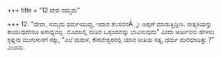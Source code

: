 +++
title = "12 ದೇವ ನಮ್ಮದು"

+++
12. "ದೇವಾ, ನಮ್ಮದು ಧರ್ಮಯುದ್ಧ, ಇದಾವ ಕೆಲಸವನÀ್ನು ಅಪ್ಪಣೆ ಮಾಡುತ್ತಿದ್ದೀರಿ. ಸಾತ್ಯಕಿಯನ್ನು ಕಾಯುವುದೇನೂ ಅಸಾಧ್ಯವಲ್ಲ. ಮೊದಲಲ್ಲಿ ನುಡಿದ ಒಪ್ಪಂದವನ್ನು ಭಾವಿಸುವುದು" ಎಂದು ಅರ್ಜುನನು ಹೇಳಲು  ಕೃಷ್ಣನು ಮುಗುಳುನಗೆ ನಕ್ಕು, "ಎಲೆ ಮರುಳೆ, ಕೌರವೇಶ್ವರನಲ್ಲಿ ಯಾವ ರೀತಿಯ ಸತ್ಯ, ಧರ್ಮ ಮನೆಮಾಡಿತ್ತು ?" ಎಂದನು.